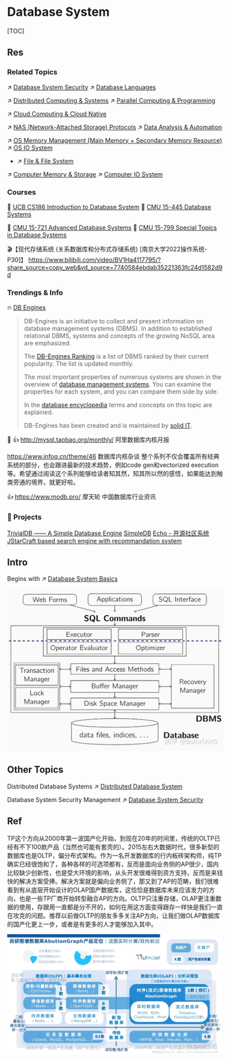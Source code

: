 # Database System

[TOC]



## Res
### Related Topics
↗ [Database System Security](../../../CyberSecurity/System%20Security/Database%20System%20Security/Database%20System%20Security.md)
↗ [Database Languages](../../👩‍💻%20Computer%20Languages%20&%20Programming%20Methodology/Other%20Languages%20for%20Specific%20Areas/Database%20Languages/Database%20Languages.md)

↗ [Distributed Computing & Systems](../../../🧠%20Computing%20Methodologies/Distributed%20Computing%20&%20Systems/Distributed%20Computing%20&%20Systems.md)
↗ [Parallel Computing & Programming](../../../🧠%20Computing%20Methodologies/⚡️%20High%20Performance%20Computing/Parallel%20Computing%20&%20Programming/Parallel%20Computing%20&%20Programming.md)

↗ [Cloud Computing & Cloud Native](../../../Software%20Engineering/☁️%20Cloud%20Computing%20&%20Cloud%20Native/Cloud%20Computing%20&%20Cloud%20Native.md)

↗ [NAS (Network-Attached Storage) Protocols](../../🏎️%20Computer%20Networking%20and%20Communication/📌%20Computer%20Networking%20Basics%20(Protocol%20Part)/0x01%20Application%20Layer/NAS%20(Network-Attached%20Storage)%20Protocols/NAS%20(Network-Attached%20Storage)%20Protocols.md)
↗ [Data Analysis & Automation](../../../Data-Oriented%20&%20Human-Centered%20Technologies/Data%20Science/⛏️%20Data%20Mining/Data%20Analysis%20&%20Automation/Data%20Analysis%20&%20Automation.md)

↗ [OS Memory Management (Main Memory + Secondary Memory Resource)](../../👷🏾‍♂️%20Computer%20(Host)%20System/Operating%20System%20&%20OS%20Kernel%20(Theory%20Part)/OS%20Memory%20Management%20(Main%20Memory%20+%20Secondary%20Memory%20Resource)/OS%20Memory%20Management%20(Main%20Memory%20+%20Secondary%20Memory%20Resource).md)
↗ [OS IO System](../../👷🏾‍♂️%20Computer%20(Host)%20System/Operating%20System%20&%20OS%20Kernel%20(Theory%20Part)/OS%20IO%20System/OS%20IO%20System.md)
- ↗ [File & File System](../../👷🏾‍♂️%20Computer%20(Host)%20System/Operating%20System%20&%20OS%20Kernel%20(Theory%20Part)/OS%20IO%20System/IO%20Generality%20(via%20Abstraction)/File%20&%20File%20System/File%20&%20File%20System.md)

↗ [Computer Memory & Storage](../../👷🏾‍♂️%20Computer%20(Host)%20System/Computer%20Architecture/Computer%20Microarchitectures%20(Computer%20Organization)%20&%20von%20Neumann%20Model/Computer%20Memory%20&%20Storage/Computer%20Memory%20&%20Storage.md)
↗ [Computer IO System](../../👷🏾‍♂️%20Computer%20(Host)%20System/Computer%20Architecture/Computer%20Microarchitectures%20(Computer%20Organization)%20&%20von%20Neumann%20Model/Computer%20IO%20System/Computer%20IO%20System.md)


### Courses
🏫 [UCB CS186 Introduction to Database System](../../../🗺%20CS%20Overview/💋%20Intro%20to%20Computer%20Science/👩🏼‍🏫%20Courses%20of%20Universities/UC%20Berkeley/CS186%20Introduction%20to%20Database%20System/CS186%20Introduction%20to%20Database%20System.md)
🏫 [CMU 15-445 Database Systems](../../../🗺%20CS%20Overview/💋%20Intro%20to%20Computer%20Science/👩🏼‍🏫%20Courses%20of%20Universities/CMU/15-445%20Database%20Systems/15-445%20Database%20Systems.md)

🏫 [CMU 15-721 Advanced Database Systems](../../../🗺%20CS%20Overview/💋%20Intro%20to%20Computer%20Science/👩🏼‍🏫%20Courses%20of%20Universities/CMU/15-721%20Advanced%20Database%20Systems/15-721%20Advanced%20Database%20Systems.md)
🏫 [CMU 15-799 Special Topics in Database Systems](../../../🗺%20CS%20Overview/💋%20Intro%20to%20Computer%20Science/👩🏼‍🏫%20Courses%20of%20Universities/CMU/15-799%20Special%20Topics%20in%20Database%20Systems/15-799%20Special%20Topics%20in%20Database%20Systems.md)

🎬【现代存储系统 (关系数据库和分布式存储系统) [南京大学2022操作系统-P30]】 https://www.bilibili.com/video/BV1Ha4117795/?share_source=copy_web&vd_source=7740584ebdab35221363fc24d1582d9d


### Trendings & Info
🔥 [DB Engines](https://db-engines.com/en/)

> DB-Engines is an initiative to collect and present information on database management systems (DBMS). In addition to established relational DBMS, systems and concepts of the growing NoSQL area are emphasized.
> 
> The [DB-Engines Ranking](https://db-engines.com/en/ranking) is a list of DBMS ranked by their current popularity. The list is updated monthly.
> 
> The most important properties of numerous systems are shown in the overview of [database management systems](https://db-engines.com/en/systems). You can examine the properties for each system, and you can compare them side by side.
> 
> In the [database encyclopedia](https://db-engines.com/en/articles) terms and concepts on this topic are explained.
> 
> DB-Engines has been created and is maintained by [solid IT](https://db-engines.com/en/about).

📂 👍 http://mysql.taobao.org/monthly/
阿里数据库内核月报

https://www.infoq.cn/theme/46
数据库内核杂谈
整个系列不仅会覆盖所有经典系统的部分，也会跟进最新的技术趋势，例如code gen和vectorized execution等。希望通过阅读这个系列能够给读者知其然，知其所以然的感悟，如果能达到触类旁通的境界，就更好啦。

👍 https://www.modb.pro/
摩天轮 中国数据库行业资讯


### 🧱 Projects
[TrivialDB —— A Simple Database Engine](https://github.com/miskcoo/TrivialDB)
[SimpleDB](https://github.com/Harry-Chen/SimpleDB)
[Echo - 开源社区系统](https://github.com/Veal98/Echo)
[JStarCraft based search engine with recommandation system](https://github.com/HongZhaoHua/jstarcraft-example)



## Intro
Begins with ↗ [Database System Basics](📌%20Database%20System%20Basics/Database%20System%20Basics.md)

![](../../../../Assets/Pics/Pasted%20image%2020240228232648.png)



## Other Topics
Distributed Database Systems
↗ [Distributed Database System](../../../🧠%20Computing%20Methodologies/Distributed%20Computing%20&%20Systems/Distributed%20Storaging/Distributed%20Database%20System/Distributed%20Database%20System.md)

Database System Security Management
↗ [Database System Security](../../../CyberSecurity/System%20Security/Database%20System%20Security/Database%20System%20Security.md)




## Ref
[五种常见云数据库的真实应用场景]: https://cloud.tencent.com/developer/article/1575044
[MongoDB、Hbase、Redis等NoSQL优劣势、应用场景]: http://www.redis.cn/articles/20181020003.html
[常见的数据库分类以及应用场景]: https://0x98k.com/2020-05-02-db
[字节跳动万亿级图数据库的应用与挑战]: https://www.infoq.cn/article/vyrv7fzzzvqcetwfuzqy

[关系数据理论-数据库习题 | 腾讯云]: https://cloud.tencent.com/developer/article/2150687
[数据库——关系数据库规范化习题]: https://www.cnblogs.com/wkfvawl/p/11107022.html
[数据库规范化习题 | CSDN]: https://blog.csdn.net/qq_43652818/article/details/118087904

[【数据库E-R图知识点和相关习题（复试真题）】]: https://blog.csdn.net/qq_44875230/article/details/123584355

[👍 做数据库内核开发的是不是很少？ - 知乎]: https://www.zhihu.com/question/445283801
[👍 做数据库内核开发的是不是很少？ - 金雪锋的回答 - 知乎]: https://www.zhihu.com/question/445283801/answer/1825512005

[数据库oltp方向是不是岗位很少了？ - 闭雨哲的回答 - 知乎]: https://www.zhihu.com/question/631983226/answer/3316965215
TP这个方向从2000年第一波国产化开始，到现在20年的时间里，传统的OLTP已经有不下100款产品（当然也可能有套壳的）。2015左右大数据时代，很多新型的数据库也是OLTP，偏分布式架构。作为一名开发数据库的行内板砖架构师，纯TP确实已经很饱和了，各种各样的可选项都有，反而是面向业务侧的AP很少，国内比较缺少创新性，也是受大环境的影响，从头开发很难得到资方支持，反而是来钱快的解决方案受捧。解决方案就是偏向业务侧了，那又到了AP的范畴，我们很难看到有从底层开始设计的OLAP国产数据库，这恰恰是数据库未来应该发力的方向，也是一些TP厂商开始转型融合AP的方向。OLTP只注重存储，OLAP更注重数据的使用，存跟用一直都是分不开的，如何在用这方面变得跟存一样快是我们一直在攻克的问题。推荐以前做OLTP的朋友多多关注AP方向，让我们做OLAP数据库的国产化更上一步，或者是有更多的人才能够加入其中。

![](../../../../Assets/Pics/Pasted%20image%2020250613144922.png)
